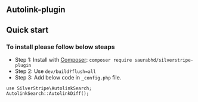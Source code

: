 ## Autolink-plugin

## Quick start

<h3><strong>To install please follow below steaps</strong></h3>

- Step 1: Install with [Composer](https://getcomposer.org/): `composer require saurabhd/silverstripe-plugin`
- Step 2: Use `dev/build?flush=all`
- Step 3: Add below code in `_config.php` file.

`use SilverStripe\AutolinkSearch;`
<br/>
`AutolinkSearch::AutolinkDiff();`
